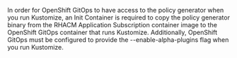 In order for OpenShift GitOps to have access to the policy generator when you run Kustomize, an Init Container is required to copy the policy generator binary from the RHACM Application Subscription container image to the OpenShift GitOps container that runs Kustomize. Additionally, OpenShift GitOps must be configured to provide the --enable-alpha-plugins flag when you run Kustomize.